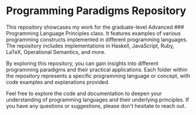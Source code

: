# Programming Paradigms Repository

This repository showcases my work for the graduate-level Advanced ### Programming Language Principles class. 
It features examples of various programming constructs implemented in different programming languages. 
The repository includes implementations in Haskell, JavaScript, Ruby, LaTeX, Operational Semantics, and more.

By exploring this repository, you can gain insights into different programming paradigms and their practical applications. 
Each folder within the repository represents a specific programming language or concept, with code examples and explanations provided.

Feel free to explore the code and documentation to deepen your understanding of programming languages and their underlying principles. 
If you have any questions or suggestions, please don't hesitate to reach out.

